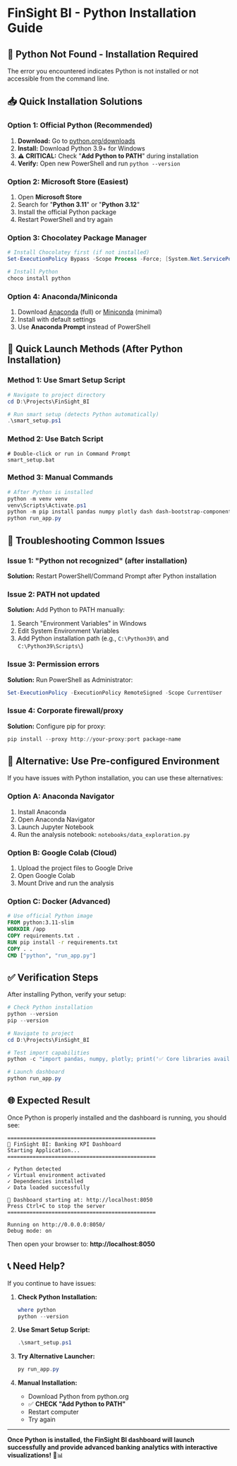 # FinSight BI - Python Installation Guide

## 🐍 Python Not Found - Installation Required

The error you encountered indicates Python is not installed or not accessible from the command line.

## 📥 **Quick Installation Solutions**

### **Option 1: Official Python (Recommended)**
1. **Download:** Go to [python.org/downloads](https://www.python.org/downloads/)
2. **Install:** Download Python 3.9+ for Windows
3. **⚠️ CRITICAL:** Check "**Add Python to PATH**" during installation
4. **Verify:** Open new PowerShell and run `python --version`

### **Option 2: Microsoft Store (Easiest)**
1. Open **Microsoft Store**
2. Search for "**Python 3.11**" or "**Python 3.12**"
3. Install the official Python package
4. Restart PowerShell and try again

### **Option 3: Chocolatey Package Manager**
```powershell
# Install Chocolatey first (if not installed)
Set-ExecutionPolicy Bypass -Scope Process -Force; [System.Net.ServicePointManager]::SecurityProtocol = [System.Net.ServicePointManager]::SecurityProtocol -bor 3072; iex ((New-Object System.Net.WebClient).DownloadString('https://community.chocolatey.org/install.ps1'))

# Install Python
choco install python
```

### **Option 4: Anaconda/Miniconda**
1. Download [Anaconda](https://www.anaconda.com/products/distribution) (full) or [Miniconda](https://docs.conda.io/en/latest/miniconda.html) (minimal)
2. Install with default settings
3. Use **Anaconda Prompt** instead of PowerShell

## 🚀 **Quick Launch Methods (After Python Installation)**

### **Method 1: Use Smart Setup Script**
```powershell
# Navigate to project directory
cd D:\Projects\FinSight_BI

# Run smart setup (detects Python automatically)
.\smart_setup.ps1
```

### **Method 2: Use Batch Script**
```batch
# Double-click or run in Command Prompt
smart_setup.bat
```

### **Method 3: Manual Commands**
```powershell
# After Python is installed
python -m venv venv
venv\Scripts\Activate.ps1
python -m pip install pandas numpy plotly dash dash-bootstrap-components scikit-learn
python run_app.py
```

## 🔧 **Troubleshooting Common Issues**

### **Issue 1: "Python not recognized" (after installation)**
**Solution:** Restart PowerShell/Command Prompt after Python installation

### **Issue 2: PATH not updated**
**Solution:** Add Python to PATH manually:
1. Search "Environment Variables" in Windows
2. Edit System Environment Variables
3. Add Python installation path (e.g., `C:\Python39\` and `C:\Python39\Scripts\`)

### **Issue 3: Permission errors**
**Solution:** Run PowerShell as Administrator:
```powershell
Set-ExecutionPolicy -ExecutionPolicy RemoteSigned -Scope CurrentUser
```

### **Issue 4: Corporate firewall/proxy**
**Solution:** Configure pip for proxy:
```powershell
pip install --proxy http://your-proxy:port package-name
```

## 🎯 **Alternative: Use Pre-configured Environment**

If you have issues with Python installation, you can use these alternatives:

### **Option A: Anaconda Navigator**
1. Install Anaconda
2. Open Anaconda Navigator
3. Launch Jupyter Notebook
4. Run the analysis notebook: `notebooks/data_exploration.py`

### **Option B: Google Colab (Cloud)**
1. Upload the project files to Google Drive
2. Open Google Colab
3. Mount Drive and run the analysis

### **Option C: Docker (Advanced)**
```dockerfile
# Use official Python image
FROM python:3.11-slim
WORKDIR /app
COPY requirements.txt .
RUN pip install -r requirements.txt
COPY . .
CMD ["python", "run_app.py"]
```

## ✅ **Verification Steps**

After installing Python, verify your setup:

```powershell
# Check Python installation
python --version
pip --version

# Navigate to project
cd D:\Projects\FinSight_BI

# Test import capabilities
python -c "import pandas, numpy, plotly; print('✅ Core libraries available')"

# Launch dashboard
python run_app.py
```

## 🌐 **Expected Result**

Once Python is properly installed and the dashboard is running, you should see:

```
===============================================
🏦 FinSight BI: Banking KPI Dashboard
Starting Application...
===============================================

✓ Python detected
✓ Virtual environment activated  
✓ Dependencies installed
✓ Data loaded successfully

🚀 Dashboard starting at: http://localhost:8050
Press Ctrl+C to stop the server
===============================================

Running on http://0.0.0.0:8050/
Debug mode: on
```

Then open your browser to: **http://localhost:8050**

## 📞 **Need Help?**

If you continue to have issues:

1. **Check Python Installation:**
   ```powershell
   where python
   python --version
   ```

2. **Use Smart Setup Script:**
   ```powershell
   .\smart_setup.ps1
   ```

3. **Try Alternative Launcher:**
   ```powershell
   py run_app.py
   ```

4. **Manual Installation:**
   - Download Python from python.org
   - ✅ **CHECK "Add Python to PATH"**
   - Restart computer
   - Try again

---

**Once Python is installed, the FinSight BI dashboard will launch successfully and provide advanced banking analytics with interactive visualizations!** 🎉📊
